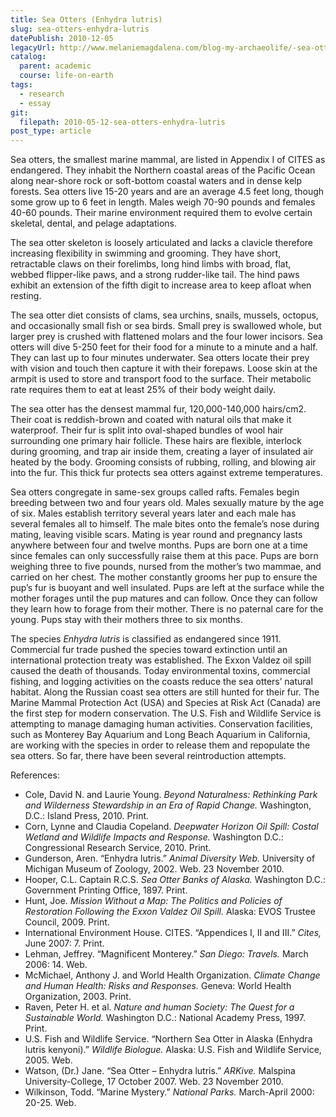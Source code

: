 ```yaml
---
title: Sea Otters (Enhydra lutris)
slug: sea-otters-enhydra-lutris
datePublish: 2010-12-05
legacyUrl: http://www.melaniemagdalena.com/blog-my-archaeolife/-sea-otters-enhydra-lutris
catalog:
  parent: academic
  course: life-on-earth
tags:
  - research
  - essay
git:
  filepath: 2010-05-12-sea-otters-enhydra-lutris
post_type: article
---
```


Sea otters, the smallest marine mammal, are listed in Appendix I of CITES as endangered. They inhabit the Northern coastal areas of the Pacific Ocean along near-shore rock or soft-bottom coastal waters and in dense kelp forests. Sea otters live 15-20 years and are an average 4.5 feet long, though some grow up to 6 feet in length. Males weigh 70-90 pounds and females 40-60 pounds. Their marine environment required them to evolve certain skeletal, dental, and pelage adaptations.
  
The sea otter skeleton is loosely articulated and lacks a clavicle therefore increasing flexibility in swimming and grooming. They have short, retractable claws on their forelimbs, long hind limbs with broad, flat, webbed flipper-like paws, and a strong rudder-like tail. The hind paws exhibit an extension of the fifth digit to increase area to keep afloat when resting.
  
The sea otter diet consists of clams, sea urchins, snails, mussels, octopus, and occasionally small fish or sea birds. Small prey is swallowed whole, but larger prey is crushed with flattened molars and the four lower incisors. Sea otters will dive 5-250 feet for their food for a minute to a minute and a half. They can last up to four minutes underwater. Sea otters locate their prey with vision and touch then capture it with their forepaws. Loose skin at the armpit is used to store and transport food to the surface. Their metabolic rate requires them to eat at least 25% of their body weight daily.
  
The sea otter has the densest mammal fur, 120,000-140,000 hairs/cm2. Their coat is reddish-brown and coated with natural oils that make it waterproof. Their fur is split into oval-shaped bundles of wool hair surrounding one primary hair follicle. These hairs are flexible, interlock during grooming, and trap air inside them, creating a layer of insulated air heated by the body. Grooming consists of rubbing, rolling, and blowing air into the fur. This thick fur protects sea otters against extreme temperatures.
  
Sea otters congregate in same-sex groups called rafts. Females begin breeding between two and four years old. Males sexually mature by the age of six. Males establish territory several years later and each male has several females all to himself. The male bites onto the female’s nose during mating, leaving visible scars. Mating is year round and pregnancy lasts anywhere between four and twelve months. Pups are born one at a time since females can only successfully raise them at this pace. Pups are born weighing three to five pounds, nursed from the mother’s two mammae, and carried on her chest. The mother constantly grooms her pup to ensure the pup’s fur is buoyant and well insulated. Pups are left at the surface while the mother forages until the pup matures and can follow. Once they can follow they learn how to forage from their mother. There is no paternal care for the young. Pups stay with their mothers three to six months.
  
The species _Enhydra lutris_ is classified as endangered since 1911. Commercial fur trade pushed the species toward extinction until an international protection treaty was established. The Exxon Valdez oil spill caused the death of thousands. Today environmental toxins, commercial fishing, and logging activities on the coasts reduce the sea otters’ natural habitat. Along the Russian coast sea otters are still hunted for their fur. The Marine Mammal Protection Act (USA) and Species at Risk Act (Canada) are the first step for modern conservation. The U.S. Fish and Wildlife Service is attempting to manage damaging human activities. Conservation facilities, such as Monterey Bay Aquarium and Long Beach Aquarium in California, are working with the species in order to release them and repopulate the sea otters. So far, there have been several reintroduction attempts.
  
References:  

- Cole, David N. and Laurie Young. _Beyond Naturalness: Rethinking Park and Wilderness Stewardship in an Era of Rapid Change._ Washington, D.C.: Island Press, 2010. Print.
- Corn, Lynne and Claudia Copeland. _Deepwater Horizon Oil Spill: Costal Wetland and Wildlife Impacts and Response._ Washington D.C.: Congressional Research Service, 2010. Print.
- Gunderson, Aren. “Enhydra lutris.” _Animal Diversity Web._ University of Michigan Museum of Zoology, 2002. Web. 23 November 2010.
- Hooper, C.L. Captain R.C.S. _Sea Otter Banks of Alaska._ Washington D.C.: Government Printing Office, 1897. Print.
- Hunt, Joe. _Mission Without a Map: The Politics and Policies of Restoration Following the Exxon Valdez Oil Spill._ Alaska: EVOS Trustee Council, 2009. Print.
- International Environment House. CITES. “Appendices I, II and III.” _Cites,_ June 2007: 7. Print.
- Lehman, Jeffrey. “Magnificent Monterey.” _San Diego: Travels._ March 2006: 14. Web.
- McMichael, Anthony J. and World Health Organization. _Climate Change and Human Health: Risks and Responses._ Geneva: World Health Organization, 2003. Print.
- Raven, Peter H. et al. _Nature and human Society: The Quest for a Sustainable World._ Washington D.C.: National Academy Press, 1997. Print.
- U.S. Fish and Wildlife Service. “Northern Sea Otter in Alaska (Enhydra lutris kenyoni).” _Wildlife Biologue._ Alaska: U.S. Fish and Wildlife Service, 2005. Web.
- Watson, (Dr.) Jane. “Sea Otter – Enhydra lutris.” _ARKive._ Malspina University-College, 17 October 2007. Web. 23 November 2010.
- Wilkinson, Todd. “Marine Mystery.” _National Parks._ March-April 2000: 20-25. Web.